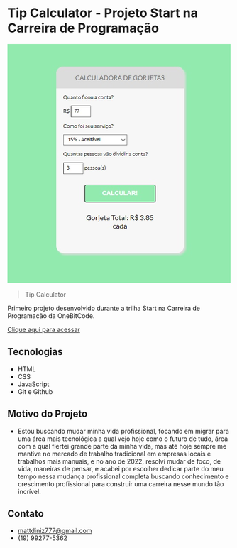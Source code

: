 # Tip Calculator - Projeto Start na Carreira de Programação

![preview](./.github/preview.jpg)

> Tip Calculator

Primeiro projeto desenvolvido durante a trilha Start na Carreira de Programação da OneBitCode.


[Clique aqui para acessar](https://mattdiniz.github.io/tip-calculator)


## Tecnologias

- HTML
- CSS
- JavaScript
- Git e Github


## Motivo do Projeto

- Estou buscando mudar minha vida profissional, focando em migrar para uma área mais tecnológica a qual vejo hoje como o futuro de tudo, área com a qual flertei grande parte da minha vida, mas até hoje sempre me mantive no mercado de trabalho tradicional em empresas locais e trabalhos mais manuais, e no ano de 2022, resolvi mudar de foco, de vida, maneiras de pensar, e acabei por escolher dedicar parte do meu tempo nessa mudança profissional completa buscando conhecimento e crescimento profissional para construir uma carreira nesse mundo tão incrível.


## Contato

- mattdiniz777@gmail.com
- (19) 99277-5362
